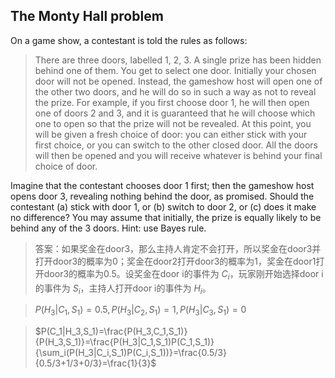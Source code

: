 ## The Monty Hall problem
On a game show, a contestant is told the rules as follows:

>There are three doors, labelled 1, 2, 3. A single prize has been hidden behind one of them. You get to select one door. Initially your chosen door will not be opened. Instead, the gameshow host will open one of the other two doors, and he will do so in such a way as not to reveal the prize. For example, if you first choose door 1, he will then open one of doors 2 and 3, and it is guaranteed that he will choose which one to open so that the prize will not be revealed. At this point, you will be given a fresh choice of door: you can either stick with your first choice, or you can switch to the other closed door. All the doors will then be opened and you will receive whatever is behind your final choice of door.

Imagine that the contestant chooses door 1 first; then the gameshow host opens door 3, revealing nothing behind the door, as promised. Should the contestant (a) stick with door 1, or (b) switch to door 2, or (c) does it make no difference? You may assume that initially, the prize is equally likely to be behind any of the 3 doors. Hint: use Bayes rule.

>答案：如果奖金在door3，那么主持人肯定不会打开，所以奖金在door3并打开door3的概率为0；奖金在door2打开door3的概率为1，奖金在door1打开door3的概率为0.5。设奖金在door i的事件为 $C_i$，玩家刚开始选择door i的事件为 $S_i$，主持人打开door i的事件为 $H_i$。

>$P(H_3|C_1,S_1)=0.5,P(H_3|C_2,S_1)=1,P(H_3|C_3,S_1)=0$

>$P(C_1|H_3,S_1)=\frac{P(H_3,C_1,S_1)}{P(H_3,S_1)}=\frac{P(H_3|C_1,S_1)P(C_1,S_1)}{\sum_i(P(H_3|C_i,S_1)P(C_i,S_1))}=\frac{0.5/3}{0.5/3+1/3+0/3}=\frac{1}{3}$
